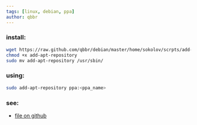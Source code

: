 ```yaml
---
tags: [linux, debian, ppa]
author: qbbr
---
```


### install:

```bash
wget https://raw.github.com/qbbr/debian/master/home/sokolov/scrpts/add-apt-repository
chmod +x add-apt-repository
sudo mv add-apt-repository /usr/sbin/
```

### using:

```bash
sudo add-apt-repository ppa:<ppa_name>
```

### see:

 * [file on github](https://github.com/qbbr/debian/blob/master/home/sokolov/scrpts/add-apt-repository)
